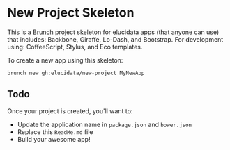 # New Project Skeleton

This is a [Brunch](http://brunch.io) project skeleton for elucidata apps (that
anyone can use) that includes: Backbone, Giraffe, Lo-Dash, and Bootstrap. For 
development using: CoffeeScript, Stylus, and Eco templates.

To create a new app using this skeleton:

    brunch new gh:elucidata/new-project MyNewApp

## Todo

Once your project is created, you'll want to:

- Update the application name in `package.json` and `bower.json`
- Replace this `ReadMe.md` file
- Build your awesome app!
